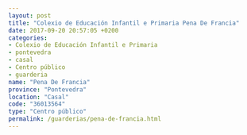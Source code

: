 ```yaml
---
layout: post
title: "Colexio de Educación Infantil e Primaria Pena De Francia"
date: 2017-09-20 20:57:05 +0200
categories:
- Colexio de Educación Infantil e Primaria
- pontevedra
- casal
- Centro público
- guarderia
name: "Pena De Francia"
province: "Pontevedra"
location: "Casal"
code: "36013564"
type: "Centro público"
permalink: /guarderias/pena-de-francia.html
---
```

